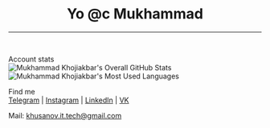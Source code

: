 <h1 align="center"> Yo @c Mukhammad </h1>
<hr />
    
<br />

Account stats
<br />
<img align="center" alt="Mukhammad Khojiakbar's Overall GitHub Stats" src="https://github-readme-stats.vercel.app/api?username=khusanov-m&count_private=true&hide_border=true&show_icons=true&title_color=333&icon_color=111&text_color=444&bg_color=135,bdc3c7,2c3e50" />
<img align="center" alt="Mukhammad Khojiakbar's Most Used Languages" src="https://github-readme-stats.vercel.app/api/top-langs/?username=khusanov-m&layout=compact&langs_count=10&hide_border=true&show_icons=true&title_color=333&icon_color=111&text_color=444&bg_color=135,bdc3c7,2c3e50" />

Find me
<br />
<a href="https://t.me/khusanov_m_r">Telegram</a> | 
<a href="https://www.instagram.com/khusanov.m.r/">Instagram</a> | 
<a href="https://www.linkedin.com/in/mukhammadkhojiakbar-khusanov/">LinkedIn</a> | 
<a href="https://vk.com/khusanov_m_r">VK</a>

Mail: khusanov.it.tech@gmail.com
